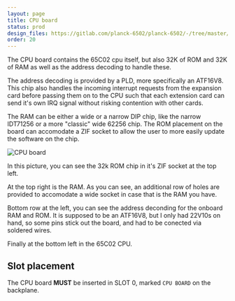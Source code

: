 ```yaml
---
layout: page
title: CPU board
status: prod
design_files: https://gitlab.com/planck-6502/planck-6502/-/tree/master/Hardware/proc_board
order: 20
---
```


The CPU board contains the 65C02 cpu itself, but also 32K of ROM and 32K of RAM as well as the address decoding to handle these.

The address decoding is provided by a PLD, more specifically an ATF16V8. This chip also handles the incoming interrupt requests from the expansion card before passing them on to the CPU such that each extension card can send it's own IRQ signal without risking contention with other cards.

The RAM can be either a wide or a narrow DIP chip, like the narrow IDT71256 or a more "classic" wide 62256 chip.
The ROM placement on the board can accomodate a ZIF socket to allow the user to more easily update the software on the chip.

![CPU board](/img/cpu_board.jpg)

In this picture, you can see the 32k ROM chip in it's ZIF socket at the top left.

At the top right is the RAM. As you can see, an additional row of holes are provided to accomodate a wide socket in case that is the RAM you have.

Bottom row at the left, you can see the address deconding for the onboard RAM and ROM. It is supposed to be an ATF16V8, but I only had 22V10s on hand, so some pins stick out the board, and had to be conected via soldered wires.

Finally at the bottom left in the 65C02 CPU.

## Slot placement

The CPU board **MUST** be inserted in SLOT 0, marked `CPU BOARD` on the backplane.